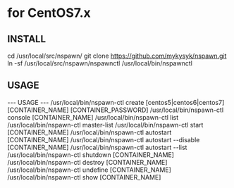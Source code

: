 # for CentOS7.x

## INSTALL

cd /usr/local/src/nspawn/
git clone https://github.com/mykysyk/nspawn.git  
ln -sf /usr/local/src/nspawn/nspawnctl /usr/local/bin/nspawnctl

## USAGE 

--- USAGE ---
 /usr/local/bin/nspawn-ctl create    [centos5|centos6|centos7] [CONTAINER_NAME] [CONTAINER_PASSWORD]
 /usr/local/bin/nspawn-ctl console   [CONTAINER_NAME]
 /usr/local/bin/nspawn-ctl list
 /usr/local/bin/nspawn-ctl master-list
 /usr/local/bin/nspawn-ctl start     [CONTAINER_NAME]
 /usr/local/bin/nspawn-ctl autostart [CONTAINER_NAME]
 /usr/local/bin/nspawn-ctl autostart --disable [CONTAINER_NAME]
 /usr/local/bin/nspawn-ctl autostart --list
 /usr/local/bin/nspawn-ctl shutdown  [CONTAINER_NAME]
 /usr/local/bin/nspawn-ctl destroy   [CONTAINER_NAME]
 /usr/local/bin/nspawn-ctl undefine  [CONTAINER_NAME]
 /usr/local/bin/nspawn-ctl show      [CONTAINER_NAME]
